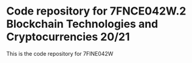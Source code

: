# Code repository for 7FNCE042W.2 Blockchain Technologies and Cryptocurrencies 20/21

This is the code repository for 7FINE042W
